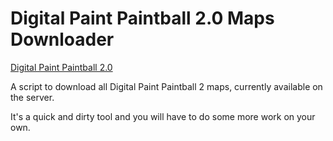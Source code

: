 # Digital Paint Paintball 2.0 Maps Downloader

[Digital Paint Paintball 2.0](http://www.digitalpaint.org)

A script to download all Digital Paint Paintball 2 maps, currently available on the server.

It's a quick and dirty tool and you will have to do some more work on your own.
